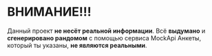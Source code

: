 #   ВНИМАНИЕ!!!
  Данный проект **не несёт реальной информации**.
  Всё **выдумано** и **сгенерировано рандомом** с помощью сервиса MockApi
  Анкеты, который ты указаны, **не являются реальными**.
  
